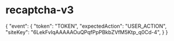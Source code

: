 # recaptcha-v3

{
  "event": {
    "token": "TOKEN",
    "expectedAction": "USER_ACTION",
    "siteKey": "6LekFvIqAAAAAOuQPqfPpPBkbZVfM5Ktp_q0Cd-4",
  }
}
